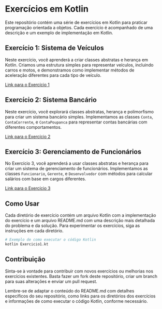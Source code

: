 # Exercícios em Kotlin

Este repositório contém uma série de exercícios em Kotlin para praticar programação orientada a objetos. Cada exercício é acompanhado de uma descrição e um exemplo de implementação em Kotlin.

## Exercício 1: Sistema de Veículos

Neste exercício, você aprenderá a criar classes abstratas e herança em Kotlin. Criamos uma estrutura simples para representar veículos, incluindo carros e motos, e demonstramos como implementar métodos de aceleração diferentes para cada tipo de veículo.

[Link para o Exercício 1](ex1-Lista3/src/main/kotlin/Main.kt)

## Exercício 2: Sistema Bancário

Neste exercício, você explorará classes abstratas, herança e polimorfismo para criar um sistema bancário simples. Implementamos as classes `Conta`, `ContaCorrente`, e `ContaPoupanca` para representar contas bancárias com diferentes comportamentos.

[Link para o Exercício 2](ex3-Lista3/src/main/kotlin/Main.kt)

## Exercício 3: Gerenciamento de Funcionários

No Exercício 3, você aprenderá a usar classes abstratas e herança para criar um sistema de gerenciamento de funcionários. Implementamos as classes `Funcionario`, `Gerente`, e `Desenvolvedor` com métodos para calcular salários com base em cargos diferentes.

[Link para o Exercício 3](ex4-Lista3/src/main/kotlin/Main.kt)

## Como Usar

Cada diretório de exercício contém um arquivo Kotlin com a implementação do exercício e um arquivo README.md com uma descrição mais detalhada do problema e da solução. Para experimentar os exercícios, siga as instruções em cada diretório.

```bash
# Exemplo de como executar o código Kotlin
kotlin Exercicio1.kt
```
## Contribuição

Sinta-se à vontade para contribuir com novos exercícios ou melhorias nos exercícios existentes. Basta fazer um fork deste repositório, criar um branch para suas alterações e enviar um pull request.


Lembre-se de adaptar o conteúdo do README.md com detalhes específicos do seu repositório, como links para os diretórios dos exercícios e informações de como executar o código Kotlin, conforme necessário.

